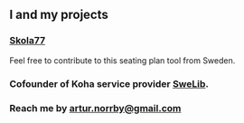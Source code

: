 ## I and my projects

### [Skola77](https://github.com/KillerRabbitAos/skola77-2.5)
Feel free to contribute to this seating plan tool from Sweden.

### Cofounder of Koha service provider [SweLib](https://swelib.com).

### Reach me by [artur.norrby@gmail.com](artur.norrby@gmail.com)

